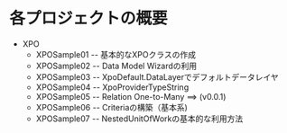各プロジェクトの概要
=======

* XPO
  * XPOSample01 -- 基本的なXPOクラスの作成
  * XPOSample02 -- Data Model Wizardの利用
  * XPOSample03 -- XpoDefault.DataLayerでデフォルトデータレイヤ
  * XPOSample04 -- XpoProviderTypeString
  * XPOSample05 -- Relation One-to-Many ==> (v0.0.1)
  * XPOSample06 -- Criteriaの構築（基本系)
  * XPOSample07 -- NestedUnitOfWorkの基本的な利用方法
